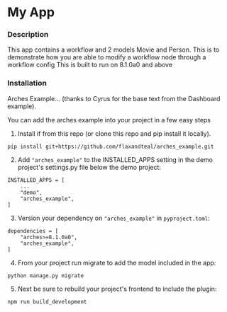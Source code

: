 # My App

### Description
This app contains a workflow and 2 models Movie and Person.
This is to demonstrate how you are able to modify a workflow node through a workflow config
This is built to run on 8.1.0a0 and above

### Installation

Arches Example... (thanks to Cyrus for the base text from the Dashboard example).

You can add the arches example into your project in a few easy steps

1. Install if from this repo (or clone this repo and pip install it locally). 
```
pip install git+https://github.com/flaxandteal/arches_example.git
```

2. Add `"arches_example"` to the INSTALLED_APPS setting in the demo project's settings.py file below the demo project:
```
INSTALLED_APPS = [
    ...
    "demo",
    "arches_example",
]
```

3. Version your dependency on `"arches_example"` in `pyproject.toml`:
```
dependencies = [
    "arches>=8.1.0a0",
    "arches_example",
]
```

4. From your project run migrate to add the model included in the app:
```
python manage.py migrate
```

5. Next be sure to rebuild your project's frontend to include the plugin:
```
npm run build_development
```